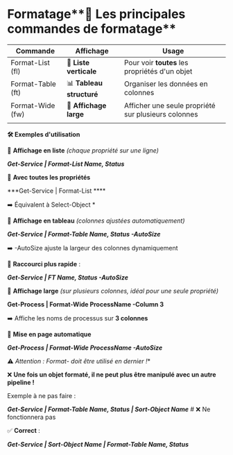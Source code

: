 # Formatage**📌 Les principales commandes de formatage**

| **Commande** | **Affichage** | **Usage** |
|----|----|----|
| Format-List (fl) | 📜 **Liste verticale** | Pour voir **toutes** les propriétés d'un objet |
| Format-Table (ft) | 📊 **Tableau structuré** | Organiser les données en colonnes |
| Format-Wide (fw) | 📏 **Affichage large** | Afficher une seule propriété sur plusieurs colonnes |
|  |  |  |

**🛠️ Exemples d'utilisation**

🔹 **Affichage en liste** *(chaque propriété sur une ligne)*

***Get-Service | Format-List Name, Status***

📌 **Avec toutes les propriétés**

***Get-Service | Format-List ****

➡️ Équivalent à Select-Object *



🔹 **Affichage en tableau** *(colonnes ajustées automatiquement)*

***Get-Service | Format-Table Name, Status -AutoSize***

➡️ -AutoSize ajuste la largeur des colonnes dynamiquement

📌 **Raccourci plus rapide** :

***Get-Service | FT Name, Status -AutoSize***



🔹 **Affichage large** *(sur plusieurs colonnes, idéal pour une seule propriété)*

****Get-Process | Format-Wide ProcessName -Column 3****

➡️ Affiche les noms de processus sur **3 colonnes**

📌 **Mise en page automatique**

***Get-Process | Format-Wide ProcessName -AutoSize***



⚠️ *Attention : Format- doit être utilisé en dernier !**

❌ **Une fois un objet formaté, il ne peut plus être manipulé avec un autre pipeline !**

Exemple à ne pas faire :

***Get-Service | Format-Table Name, Status | Sort-Object Name*** # ❌ Ne fonctionnera pas

✅ **Correct** :

***Get-Service | Sort-Object Name | Format-Table Name, Status***
